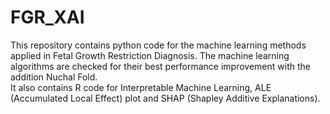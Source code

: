 # FGR_XAI

This repository contains python code for the machine learning methods applied in Fetal Growth Restriction Diagnosis.  The machine learning algorithms are checked for their best performance improvement with the addition Nuchal Fold.  
It also contains R code for Interpretable Machine Learning, ALE (Accumulated Local Effect) plot and SHAP (Shapley Additive Explanations).
